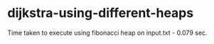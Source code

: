 # dijkstra-using-different-heaps
Time taken to execute using fibonacci heap on input.txt - 0.079 sec. 
